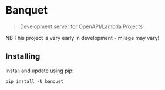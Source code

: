 # Banquet

> Development server for OpenAPI/Lambda Projects

NB This project is very early in development - milage may vary!

## Installing

Install and update using pip:

`pip install -U banquet`
